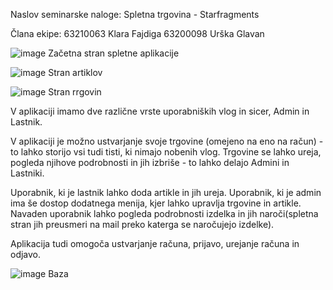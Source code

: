 Naslov seminarske naloge: Spletna trgovina - Starfragments

Člana ekipe:
63210063 Klara Fajdiga
63200098 Urška Glavan

![image](https://user-images.githubusercontent.com/97111898/211497322-a0698bd6-204a-4a3d-86b7-5de531da73b6.png)
Začetna stran spletne aplikacije

![image](https://user-images.githubusercontent.com/97111898/211517321-4f56efac-596c-4855-9867-059e947b22fe.png)
Stran artiklov

![image](https://user-images.githubusercontent.com/97111898/211519987-70fabe96-0aa6-4156-b452-4a1446c66780.png)
Stran rrgovin

V aplikaciji imamo dve različne vrste uporabniških vlog in sicer, Admin in Lastnik.

V aplikaciji je možno ustvarjanje svoje trgovine (omejeno na eno na račun) - to lahko storijo vsi tudi tisti, ki nimajo nobenih vlog. Trgovine se lahko ureja, pogleda njihove podrobnosti in jih izbriše - to lahko delajo Admini in Lastniki.

Uporabnik, ki je lastnik lahko doda artikle in jih ureja. Uporabnik, ki je admin ima še dostop dodatnega menija, kjer lahko upravlja trgovine in artikle.
Navaden uporabnik lahko pogleda podrobnosti izdelka in jih naroči(spletna stran jih preusmeri na mail preko katerga se naročujejo izdelke).

Aplikacija tudi omogoča ustvarjanje računa, prijavo, urejanje računa in odjavo.

![image](https://user-images.githubusercontent.com/97111898/211507847-5a42a97f-b358-4aad-973e-b02f2cf4bf87.png)
Baza
